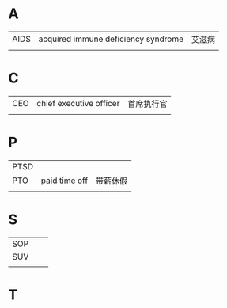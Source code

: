 # A

|      |                                     |        |
| ---- | ----------------------------------- | ------ |
| AIDS | acquired immune deficiency syndrome | 艾滋病 |
|      |                                     |        |

# C

|     |                         |            |
| --- | ----------------------- | ---------- |
| CEO | chief executive officer | 首席执行官 |
|     |                         |            |

# P

|      |               |          |
| ---- | ------------- | -------- |
| PTSD |               |          |
| PTO  | paid time off | 带薪休假 |
|      |               |          |

# S

|     |     |     |
| --- | --- | --- |
| SOP |     |     |
| SUV |     |     |
|     |     |     |

# T

